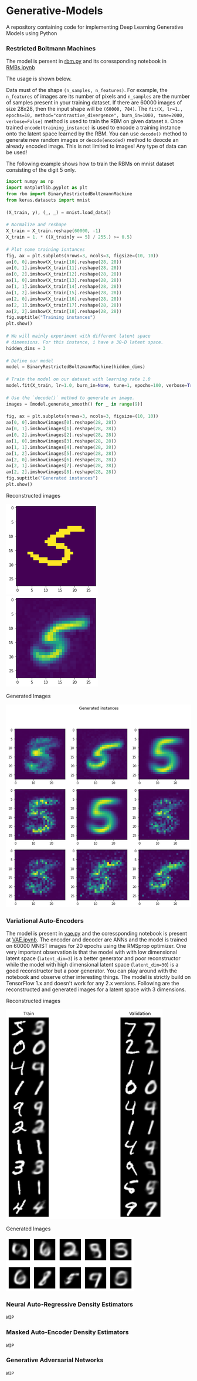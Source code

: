 # Generative-Models

A repository containing code for implementing Deep Learning Generative Models using Python

### Restricted Boltmann Machines

The model is persent in [rbm.py](rbm.py) and its coressponding notebook in [RMBs.ipynb](RBMs.ipynb)

The usage is shown below.

Data must of the shape ``(n_samples, n_features)``. For example, the ``n_features`` of images are its number of pixels and ``n_samples`` are the number of samples present in your training dataset. If there are 60000 images of size 28x28, then the input shape will be ``(60000, 784)``. The ``fit(X, lr=1., epochs=10, method="contrastive_divergence", burn_in=1000, tune=2000, verbose=False)`` method is used to train the RBM on given dataset ``X``. Once trained ``encode(training_instance)`` is used to encode a training instance onto the latent space learned by the RBM. You can use ``decode()`` method to generate new random images or ``decode(encoded)`` method to deocde an already encoded image. This is not limited to images! Any type of data can be used!

The following example shows how to train the RBMs on mnist dataset consisting of the digit 5 only.

```python
import numpy as np
import matplotlib.pyplot as plt
from rbm import BinaryRestrictedBoltzmannMachine
from keras.datasets import mnist

(X_train, y), (_, _) = mnist.load_data()

# Normalize and reshape
X_train = X_train.reshape(60000, -1)
X_train = 1. * ((X_train[y == 5] / 255.) >= 0.5)

# Plot some training isntances
fig, ax = plt.subplots(nrows=3, ncols=3, figsize=(10, 10))
ax[0, 0].imshow(X_train[10].reshape(28, 28))
ax[0, 1].imshow(X_train[11].reshape(28, 28))
ax[0, 2].imshow(X_train[12].reshape(28, 28))
ax[1, 0].imshow(X_train[13].reshape(28, 28))
ax[1, 1].imshow(X_train[14].reshape(28, 28))
ax[1, 2].imshow(X_train[15].reshape(28, 28))
ax[2, 0].imshow(X_train[16].reshape(28, 28))
ax[2, 1].imshow(X_train[17].reshape(28, 28))
ax[2, 2].imshow(X_train[18].reshape(28, 28))
fig.suptitle("Training instances")
plt.show()

# We will mainly experiment with different latent space
# dimensions. For this instance, i have a 30-D latent space.
hidden_dims = 3

# Define our model
model = BinaryRestrictedBoltzmannMachine(hidden_dims)

# Train the model on our dataset with learning rate 1.0
model.fit(X_train, lr=1.0, burn_in=None, tune=1, epochs=100, verbose=True)

# Use the `decode()` method to generate an image.
images = [model.generate_smooth() for _ in range(9)]

fig, ax = plt.subplots(nrows=3, ncols=3, figsize=(10, 10))
ax[0, 0].imshow(images[0].reshape(28, 28))
ax[0, 1].imshow(images[1].reshape(28, 28))
ax[0, 2].imshow(images[2].reshape(28, 28))
ax[1, 0].imshow(images[3].reshape(28, 28))
ax[1, 1].imshow(images[4].reshape(28, 28))
ax[1, 2].imshow(images[5].reshape(28, 28))
ax[2, 0].imshow(images[6].reshape(28, 28))
ax[2, 1].imshow(images[7].reshape(28, 28))
ax[2, 2].imshow(images[8].reshape(28, 28))
fig.suptitle("Generated instances")
plt.show()
```

Reconstructed images

![Reconstruction](images/rbm_train_5.png)
![Reconstruction](images/rbm_recon_5.png)

Generated Images

![Generated images](images/rbm_gen.png)

### Variational Auto-Encoders

The model is present in [vae.py](vae.py) and the coressponding notebook is present at [VAE.ipynb](VAE.ipynb).
The encoder and decoder are ANNs and the model is trained on 60000 MNIST images for 20 epochs using the RMSprop optimizer. One very important observation is that the model with with low dimensional latent space (`latent_dim=3`) is a better generator and poor reconstructor while the model with high dimensional latent space (`latent_dim=30`) is a good reconstructor but a poor generator. You can play around with the notebook and observe other interesting things. The model is strictly build on TensorFlow 1.x and doesn't work for any 2.x versions. Following are the reconstructed and generated images for a latent space with 3 dimensions.

Reconstructed images

![Reconstruction](images/vae_recon.png)

Generated Images

![Generation](images/vae_gen.png)

### Neural Auto-Regressive Density Estimators

``WIP``

### Masked Auto-Encoder Density Estimators

``WIP``

### Generative Adversarial Networks

``WIP``

